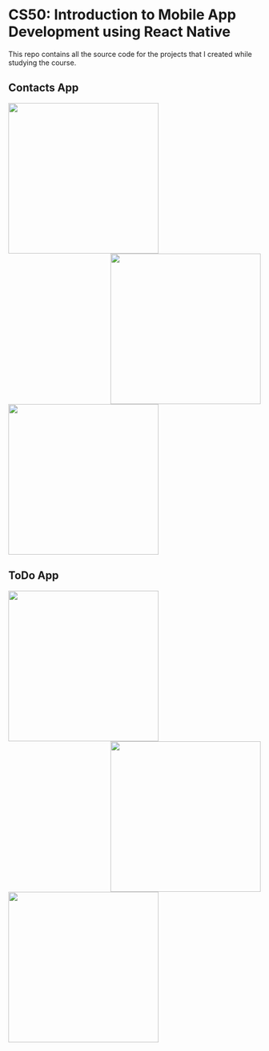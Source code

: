 # CS50: Introduction to Mobile App Development using React Native

This repo contains all the source code for the projects that I created while studying the course.

## Contacts App
<img src="https://user-images.githubusercontent.com/31028745/112743098-f9ed6480-8fb1-11eb-805d-f9287548803f.PNG" align="left" width="300px">
<img src="https://user-images.githubusercontent.com/31028745/112743101-fe198200-8fb1-11eb-8603-e11a8769c0c2.PNG" align="right" width="300px">
<img src="https://user-images.githubusercontent.com/31028745/112743107-ffe34580-8fb1-11eb-8b91-89d49bf4c9b6.PNG" width="300px">

## ToDo App
<img src="https://user-images.githubusercontent.com/31028745/112743546-dc21fe80-8fb5-11eb-9e71-f9a4d1971556.PNG" align="left" width="300px">
<img src="https://user-images.githubusercontent.com/31028745/112743548-de845880-8fb5-11eb-8fa5-73040a413b09.PNG" align="right" width="300px">
<img src="https://user-images.githubusercontent.com/31028745/112743549-dfb58580-8fb5-11eb-837d-d08bdda8dc32.PNG" width="300px">
